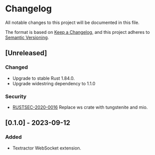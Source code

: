 # Changelog

All notable changes to this project will be documented in this file.

The format is based on [Keep a Changelog](https://keepachangelog.com/en/1.1.0/),
and this project adheres to [Semantic Versioning](https://semver.org/spec/v2.0.0.html).

## [Unreleased]

### Changed

- Upgrade to stable Rust 1.84.0.
- Upgrade widestring dependency to 1.1.0

### Security

- [RUSTSEC-2020-0016](https://rustsec.org/advisories/RUSTSEC-2020-0016) Replace
ws crate with tungstenite and mio.

## [0.1.0] - 2023-09-12

### Added

- Textractor WebSocket extension.
